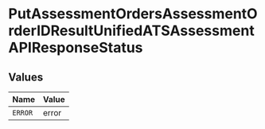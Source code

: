 # PutAssessmentOrdersAssessmentOrderIDResultUnifiedATSAssessmentAPIResponseStatus


## Values

| Name    | Value   |
| ------- | ------- |
| `ERROR` | error   |